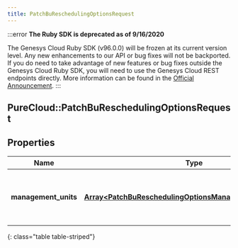 ```yaml
---
title: PatchBuReschedulingOptionsRequest
---
```


:::error
**The Ruby SDK is deprecated as of 9/16/2020**

The Genesys Cloud Ruby SDK (v96.0.0) will be frozen at its current version level. Any new enhancements to our API or bug fixes will not be backported. If you do need to take advantage of new features or bug fixes outside the Genesys Cloud Ruby SDK, you will need to use the Genesys Cloud REST endpoints directly. More information can be found in the [Official Announcement](https://developer.mypurecloud.com/forum/t/announcement-genesys-cloud-ruby-sdk-end-of-life/8850).
:::


## PureCloud::PatchBuReschedulingOptionsRequest

## Properties

|Name | Type | Description | Notes|
|------------ | ------------- | ------------- | -------------|
| **management_units** | [**Array&lt;PatchBuReschedulingOptionsManagementUnitRequest&gt;**](PatchBuReschedulingOptionsManagementUnitRequest.html) | Per-management unit rescheduling options to update | [optional] |
{: class="table table-striped"}


